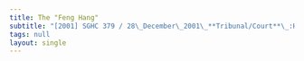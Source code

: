 ```yaml
---
title: The "Feng Hang"
subtitle: "[2001] SGHC 379 / 28\_December\_2001\_**Tribunal/Court**\_:High\_Court\_**Coram**\_:Kan\_Ting\_Chiu\_J\_**Counsel\_Name(s)**\_:—\_**Parties**\_:—"
tags: null
layout: single
---
```


